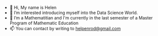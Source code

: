 - 👋 Hi, My name is Helen
- 👀 I’m interested introducing myself into the Data Science World. 
- 🌱 I’m a Mathematitian and I'm currently in the last semester of a Master Program of Mathematic Education
- 📫 You can contact by writing to helpenrod@gmail.com

<!---
helpenrodia/helpenrodia is a ✨ special ✨ repository because its `README.md` (this file) appears on your GitHub profile.
You can click the Preview link to take a look at your changes.
--->

